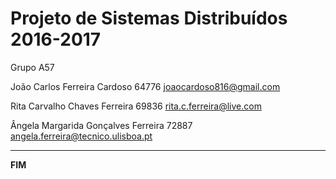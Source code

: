 # Projeto de Sistemas Distribuídos 2016-2017 #

Grupo A57

João Carlos Ferreira Cardoso 64776 joaocardoso816@gmail.com

Rita Carvalho Chaves Ferreira 69836 rita.c.ferreira@live.com

Ângela Margarida Gonçalves Ferreira 72887  angela.ferreira@tecnico.ulisboa.pt

-------------------------------------------------------------------------------
**FIM**
